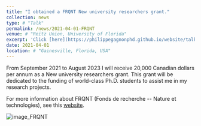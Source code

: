 ```yaml
---
title: "I obtained a FRQNT New university researchers grant."
collection: news
type: # "Talk"
permalink: /news/2021-04-01-FRQNT
venue: # "Reitz Union, University of Florida"
excerpt: 'Click [here](https://philippegagnonphd.github.io/website/talks/2021-04-01-FRQNT) for more details.'
date: 2021-04-01
location: # "Gainesville, Florida, USA"
---
```


From September 2021 to August 2023 I will receive 20,000 Canadian dollars per annum as a New university researchers grant. This grant will be dedicated to the funding of world-class Ph.D. students to assist me in my research projects.

For more information about FRQNT (Fonds de recherche -- Nature et technologies), see this [website](http://www.frqnt.gouv.qc.ca/en/accueil).

![image_FRQNT](https://philippegagnonphd.github.io/website/images/FRQNT-Masculin.png)

